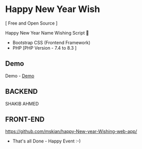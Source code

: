 # Happy New Year Wish


[ Free and Open Source ]


Happy New Year Name Wishing Script :100:

- Bootstrap CSS (Frontend Framework)
- PHP [PHP Version - 7.4 to 8.3 ]

## Demo

Demo - <a href="https://newyear.live24ip.gq/" target="_blank">Demo</a>

## BACKEND
SHAKIB AHMED
## FRONT-END
https://github.com/mskian/happy-New-year-Wishing-web-app/

- That's all Done - Happy Event :-) 

